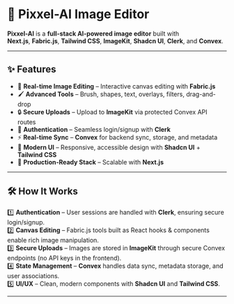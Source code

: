 # 🎨 Pixxel-AI Image Editor

**Pixxel-AI** is a **full-stack AI-powered image editor** built with  
**Next.js**, **Fabric.js**, **Tailwind CSS**, **ImageKit**, **Shadcn UI**, **Clerk**, and **Convex**.



---

## ✨ Features

- 🎯 **Real-time Image Editing** – Interactive canvas editing with **Fabric.js**
- 🖌 **Advanced Tools** – Brush, shapes, text, overlays, filters, drag-and-drop
- 🔒 **Secure Uploads** – Upload to **ImageKit** via protected Convex API routes
- 👤 **Authentication** – Seamless login/signup with **Clerk**
- ⚡ **Real-time Sync** – **Convex** for backend sync, storage, and metadata
- 💎 **Modern UI** – Responsive, accessible design with **Shadcn UI** + **Tailwind CSS**
- 🚀 **Production-Ready Stack** – Scalable with **Next.js**

---

## 🛠 How It Works

1️⃣ **Authentication** – User sessions are handled with **Clerk**, ensuring secure login/signup.  
2️⃣ **Canvas Editing** – Fabric.js tools built as React hooks & components enable rich image manipulation.  
3️⃣ **Secure Uploads** – Images are stored in **ImageKit** through secure Convex endpoints (no API keys in the frontend).  
4️⃣ **State Management** – **Convex** handles data sync, metadata storage, and user associations.  
5️⃣ **UI/UX** – Clean, modern components with **Shadcn UI** and **Tailwind CSS**.

---





